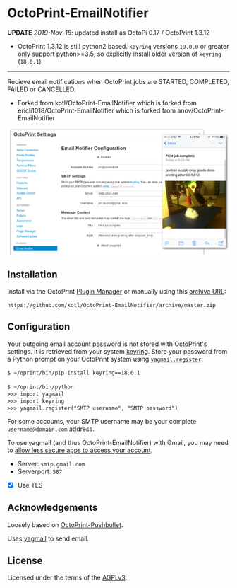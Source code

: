 OctoPrint-EmailNotifier
=======================

**UPDATE** *2019-Nov-18*: updated install as OctoPi 0.17 / OctoPrint 1.3.12

-	OctoPrint 1.3.12 is still python2 based. `keyring` versions `19.0.0` or greater only support python>=3.5, so explicitly install older version of `keyring` (`18.0.1`\)

---

Recieve email notifications when OctoPrint jobs are STARTED, COMPLETED, FAILED or CANCELLED.

-	Forked from kotl/OctoPrint-EmailNotifier which is forked from ericli1018/OctoPrint-EmailNotifier which is forked from anov/OctoPrint-EmailNotifier

![Settings tab and email screenshot](extras/emailnotifier.png)

Installation
------------

Install via the OctoPrint [Plugin Manager](https://github.com/foosel/OctoPrint/wiki/Plugin:-Plugin-Manager) or manually using this [archive URL](https://github.com/kotl/OctoPrint-EmailNotifier/archive/master.zip):

```
https://github.com/kotl/OctoPrint-EmailNotifier/archive/master.zip
```

Configuration
-------------

Your outgoing email account password is not stored with OctoPrint's settings. It is retrieved from your system [keyring](https://pypi.python.org/pypi/keyring#what-is-python-keyring-lib). Store your password from a Python prompt on your OctoPrint system using [`yagmail.register`](https://github.com/kootenpv/yagmail#username-and-password):

```
$ ~/oprint/bin/pip install keyring==18.0.1

$ ~/oprint/bin/python
>>> import yagmail
>>> import keyring
>>> yagmail.register("SMTP username", "SMTP password")
```

For some accounts, your SMTP username may be your complete `username@domain.com` address.

To use yagmail (and thus OctoPrint-EmailNotifier) with Gmail, you may need to [allow less secure apps to access your account](https://support.google.com/accounts/answer/6010255?hl=en).

-	Server: `smtp.gmail.com`
-	Serverport: `587`
-	[X] Use TLS

Acknowledgements
----------------

Loosely based on [OctoPrint-Pushbullet](https://github.com/OctoPrint/OctoPrint-Pushbullet).

Uses [yagmail](https://github.com/kootenpv/yagmail) to send email.

License
-------

Licensed under the terms of the [AGPLv3](http://opensource.org/licenses/AGPL-3.0).
